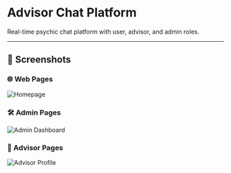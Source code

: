 # Advisor Chat Platform

Real-time psychic chat platform with user, advisor, and admin roles.

---

## 📸 Screenshots

### 🌐 Web Pages
![Homepage](/Client_side/public/Screenshots/WebPages/Gift_Rating_feedback.png)

### 🛠 Admin Pages
![Admin Dashboard](/Client_side/public/Screenshots/AdminPages/Admin_Welcome.png)

### 🧙 Advisor Pages
![Advisor Profile](/Client_side/public/Screenshots/AdvisorPages/Advisor_Welcome.png)
